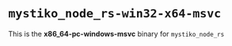 # `mystiko_node_rs-win32-x64-msvc`

This is the **x86_64-pc-windows-msvc** binary for `mystiko_node_rs`
